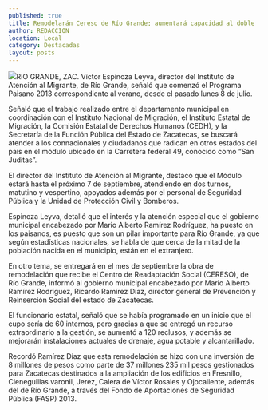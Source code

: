 ```yaml
---
published: true
title: Remodelarán Cereso de Río Grande; aumentará capacidad al doble
author: REDACCION
location: Local
category: Destacadas
layout: posts
---
```


![](http://i.imgur.com/2fDDOQBm.jpg)RIO GRANDE, ZAC. Víctor Espinoza Leyva, director del Instituto de Atención al Migrante, de Río Grande, señaló que comenzó el Programa Paisano 2013 correspondiente al verano, desde el pasado lunes 8 de julio.

Señaló que el trabajo realizado entre el departamento municipal en coordinación con el Instituto Nacional de Migración, el Instituto Estatal de Migración, la Comisión Estatal de Derechos Humanos (CEDH), y la Secretaría de la Función Pública del Estado de Zacatecas, se buscará atender a los connacionales y ciudadanos que radican en otros estados del país en el módulo ubicado en la Carretera federal 49, conocido como “San Juditas”.

El director del Instituto de Atención al Migrante, destacó que el Módulo estará hasta el próximo 7 de septiembre, atendiendo en dos turnos, matutino y vespertino, apoyados además por el personal de Seguridad Pública y la Unidad de Protección Civil y Bomberos.

Espinoza Leyva, detalló que el interés y la atención especial que el gobierno municipal encabezado por Mario Alberto Ramírez Rodríguez, ha puesto en los paisanos, es puesto que son un pilar importante para Río Grande, ya que según estadísticas nacionales, se habla de que cerca de la mitad de la población nacida en el municipio, están en el extranjero.

En otro tema, se entregará en el mes de septiembre la obra de remodelación que recibe el Centro de Readaptación Social (CERESO), de Río Grande, informó al gobierno municipal encabezado por Mario Alberto Ramírez Rodríguez, Ricardo Ramírez Díaz, director general de Prevención y Reinserción Social del estado de Zacatecas.

El funcionario estatal, señaló que se había programado en un inicio que el cupo sería de 60 internos, pero gracias a que se entregó un recurso extraordinario a la gestión, se aumentó a 120 reclusos, y además se mejorarán instalaciones actuales de drenaje, agua potable y alcantarillado. 

Recordó Ramírez Díaz que esta remodelación se hizo con una inversión de 8 millones de pesos como parte de 37 millones 235 mil pesos gestionados para Zacatecas destinados a la ampliación de los edificios en Fresnillo, Cieneguillas varonil, Jerez, Calera de Víctor Rosales y Ojocaliente, además del de Río Grande, a través del Fondo de Aportaciones de Seguridad Pública (FASP) 2013.
